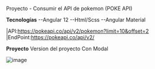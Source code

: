 Proyecto - Consumir  el API de pokemon (POKE API)

**Tecnologías**
--Angular 12
--Html/Scss
--Angular Material

 |API:https://pokeapi.co/api/v2/pokemon?limit=10&offset=2
 |EndPoint:https://pokeapi.co/api/v2/




**Proyecto**
Version del proyecto Con Modal

![image](https://user-images.githubusercontent.com/99008021/152921234-989101f3-3f68-4930-bf79-08c3da2b020a.png)
